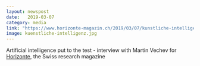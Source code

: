 ```yaml
---
layout: newspost
date:   2019-03-07
category: media
link: "https://www.horizonte-magazin.ch/2019/03/07/kunstliche-intelligenz-auf-dem-prufstand/"
image: kuenstliche-intelligenz.jpg
---
```


Artificial intelligence put to the test - interview with Martin Vechev for [Horizonte](https://www.horizonte-magazin.ch/2019/03/07/kunstliche-intelligenz-auf-dem-prufstand/), the Swiss research magazine
